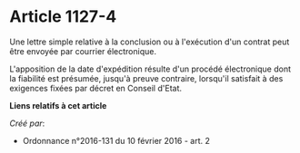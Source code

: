 # Article 1127-4

Une lettre simple relative à la conclusion ou à l'exécution d'un contrat peut être envoyée par courrier électronique. 

L'apposition de la date d'expédition résulte d'un procédé électronique dont la fiabilité est présumée, jusqu'à preuve
contraire, lorsqu'il satisfait à des exigences fixées par décret en Conseil d'Etat.

**Liens relatifs à cet article**

_Créé par_:

  - Ordonnance n°2016-131 du 10 février 2016 - art. 2

